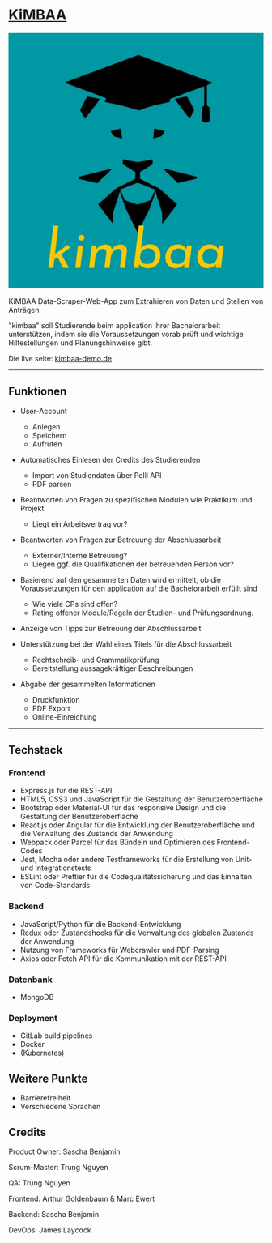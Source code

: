 # [KiMBAA](https://kimbaa-demo.de "Kimbaa website")


![Kimbaa logo](/res/kimbaa_logo.jpg "kimbaa logo")

KiMBAA Data-Scraper-Web-App zum Extrahieren von Daten und Stellen von Anträgen 


"kimbaa" soll Studierende beim application ihrer Bachelorarbeit unterstützen, indem sie die Voraussetzungen vorab prüft und wichtige Hilfestellungen und Planungshinweise gibt.

Die live seite: [kimbaa-demo.de](https://kimbaa-demo.de)

---

## Funktionen

- User-Account
    - Anlegen
    - Speichern 
    - Aufrufen

- Automatisches Einlesen der Credits des Studierenden
    - Import von Studiendaten über Polli API
    - PDF parsen 

- Beantworten von Fragen zu spezifischen Modulen wie Praktikum und Projekt
    - Liegt ein Arbeitsvertrag vor?
- Beantworten von Fragen zur Betreuung der Abschlussarbeit
    - Externer/Interne Betreuung?
    - Liegen ggf. die Qualifikationen der betreuenden Person vor?

- Basierend auf den gesammelten Daten wird ermittelt, ob die Voraussetzungen für den application auf die Bachelorarbeit erfüllt sind
    - Wie viele CPs sind offen?
    - Rating offener Module/Regeln der Studien- und Prüfungsordnung.

- Anzeige von Tipps zur Betreuung der Abschlussarbeit
- Unterstützung bei der Wahl eines Titels für die Abschlussarbeit
    - Rechtschreib- und Grammatikprüfung
    - Bereitstellung aussagekräftiger Beschreibungen

- Abgabe der gesammelten Informationen
    - Druckfunktion
    - PDF Export
    - Online-Einreichung

---

## Techstack

### Frontend 

- Express.js für die REST-API
- HTML5, CSS3 und JavaScript für die Gestaltung der Benutzeroberfläche
- Bootstrap oder Material-UI für das responsive Design und die Gestaltung der Benutzeroberfläche
- React.js oder Angular für die Entwicklung der Benutzeroberfläche und die Verwaltung des Zustands der Anwendung
- Webpack oder Parcel für das Bündeln und Optimieren des Frontend-Codes
- Jest, Mocha oder andere Testframeworks für die Erstellung von Unit- und Integrationstests
- ESLint oder Prettier für die Codequalitätssicherung und das Einhalten von Code-Standards

### Backend 

- JavaScript/Python für die Backend-Entwicklung
- Redux oder Zustandshooks für die Verwaltung des globalen Zustands der Anwendung
- Nutzung von Frameworks für Webcrawler und PDF-Parsing
- Axios oder Fetch API für die Kommunikation mit der REST-API

### Datenbank 

- MongoDB

### Deployment

- GitLab build pipelines
- Docker
- (Kubernetes)


## Weitere Punkte

- Barrierefreiheit
- Verschiedene Sprachen


## Credits

Product Owner: Sascha Benjamin

Scrum-Master:  Trung Nguyen

QA: Trung Nguyen

Frontend: Arthur Goldenbaum & Marc Ewert

Backend: Sascha Benjamin

DevOps: James Laycock
